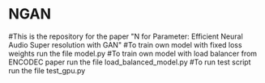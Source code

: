 # NGAN
#This is the repository for the paper "N for Parameter: Efficient Neural Audio Super resolution with GAN" 
#To train own model with fixed loss weights run the file model.py
#To train  own model with load balancer from ENCODEC paper run the file load_balanced_model.py
#To run test script run the file test_gpu.py
